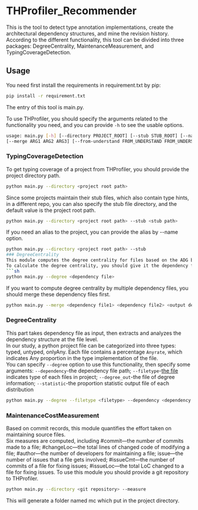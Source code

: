 # THProfiler_Recommender
This is the tool to detect type annotation implementations, create the architectural
dependency structures, and mine the revision history.   
According to the different functionality, this tool can be divided into three packages: DegreeCentrality, MaintenanceMeasurement, and TypingCoverageDetection.
## Usage
You need first install the requirements in requirement.txt by pip:
```sh
pip install -r requirement.txt
```

The entry of this tool is main.py.

To use THProfiler, you should specify the arguments related to the functionality you need, and you can provide `-h` to see the usable options.   
```sh
usage: main.py [-h] [--directory PROJECT_ROOT] [--stub STUB_ROOT] [--name PROJECT_NAME] [--out OUT_URL] [--coverage] [--degree] [--dep DEPENDENCY] [--filetype FILETYPE] [--degree_out DEGREE_OUTPUT] [--statistic STATISTIC]
[--merge ARG1 ARG2 ARG3] [--from-understand FROM_UNDERSTAND FROM_UNDERSTAND FROM_UNDERSTAND] [-drh drh_URL] [--measure]
```

### TypingCoverageDetection
To get typing coverage of a project from THProfiler, you should provide the project directory path. 
```sh
python main.py --directory <project root path>
```
Since some projects maintain their stub files, which also contain type hints, in a different repo, you can also specify the stub file directory, and the default value is the project root path.
```sh
python main.py --directory <project root path> --stub <stub path>
```
If you need an alias to the project, you can provide the alias by --name option.
```sh
python main.py --directory <project root path> --stub
### DegreeCentrality
This module computes the degree centrality for files based on the ADG built by Dependency Structure Analysis.    
To calculate the degree centrality, you should give it the dependency file, which is in JSON format, of the project you need to analyze.  
```sh
python main.py --degree <dependency file>
```
If you want to compute degree centrality by multiple dependency files, you should merge these dependency files first.
```sh
python main.py --merge <dependency file1> <dependency file2> <output dependency file>
```
### DegreeCentrality
This part takes dependency file as input, then extracts and analyzes the dependency structure at the file level.   
In our study, a python project file can be categorized into three types: typed, untyped, onlyAny. Each file contains a percentage `Anyrate`, which indicates Any proportion in the type implementation of the file.  
You can specify `--degree` option to use this functionality, then specify some arguments: `--dependency`-the dependency file path; `--filetype`-[the file](./FileType.md) indicates type of each files in project; `--degree_out`-the file of degree information; `--statistic`-the proportion statistic output file of each distribution
```sh
python main.py --degree --filetype <filetype> --dependency <dependency file> --degree_out <degree output> --statistic <statistic output>
```


### MaintenanceCostMeasurement
Based on commit records, this module quantifies the effort taken on maintaining source files.   
Six measures are computed, including #commit—the number of commits made to a file; #changeLoc—the total lines of changed code of modifying a file; #author—the number of developers for maintaining a file; issue—the number of issues that a file gets involved; #issueCmt—the number of commits of a file for fixing issues; #issueLoc—the total LoC changed to a file for fixing issues.
To use this module you should provide a git repository to THProfiler.
```sh
python main.py --directory <git repository> --measure
```
This will generate a folder named mc which put in the project directory.